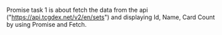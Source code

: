 
Promise task 1 is about fetch the data from the api ("https://api.tcgdex.net/v2/en/sets") and displaying 
Id, Name, Card Count by using Promise and Fetch.
     